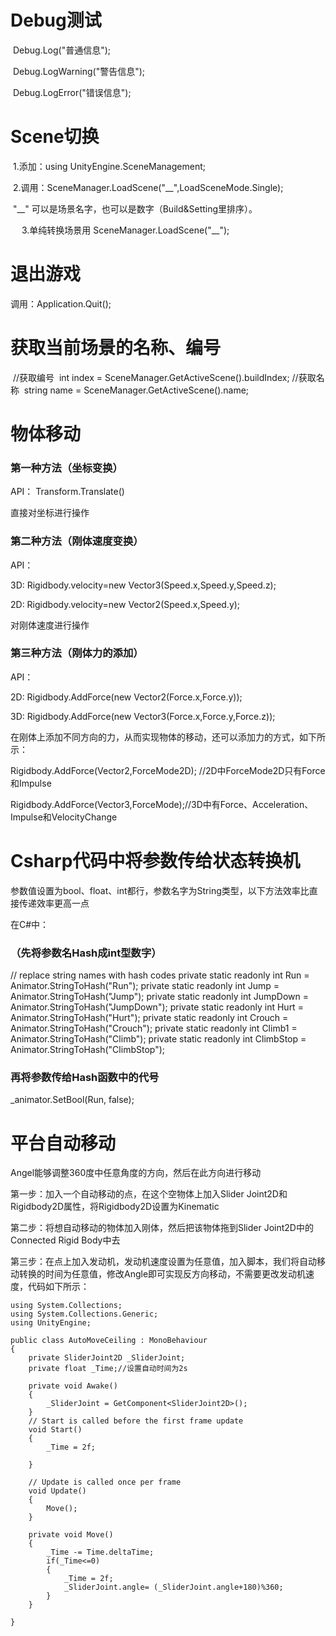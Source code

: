 # Debug测试

​        Debug.Log("普通信息");

​        Debug.LogWarning("警告信息");

​        Debug.LogError("错误信息");

# Scene切换

​      1.添加：using UnityEngine.SceneManagement;

​      2.调用：SceneManager.LoadScene("__",LoadSceneMode.Single);

​                    "__" 可以是场景名字，也可以是数字（Build&Setting里排序）。

　 3.单纯转换场景用 SceneManager.LoadScene("__");

# 退出游戏

调用：Application.Quit();

# 获取当前场景的名称、编号

​        //获取编号
​        int index = SceneManager.GetActiveScene().buildIndex;
​        //获取名称 
​        string name = SceneManager.GetActiveScene().name;

# 物体移动

### 第一种方法（坐标变换）

API：  Transform.Translate()  

直接对坐标进行操作

### 第二种方法（刚体速度变换）

API： 

3D: Rigidbody.velocity=new Vector3(Speed.x,Speed.y,Speed.z);

2D: Rigidbody.velocity=new Vector2(Speed.x,Speed.y);

对刚体速度进行操作

### 第三种方法（刚体力的添加）

API：

2D: Rigidbody.AddForce(new Vector2(Force.x,Force.y));

3D: Rigidbody.AddForce(new Vector3(Force.x,Force.y,Force.z));

在刚体上添加不同方向的力，从而实现物体的移动，还可以添加力的方式，如下所示：

Rigidbody.AddForce(Vector2,ForceMode2D); //2D中ForceMode2D只有Force和Impulse

Rigidbody.AddForce(Vector3,ForceMode);//3D中有Force、Acceleration、Impulse和VelocityChange





# Csharp代码中将参数传给状态转换机

参数值设置为bool、float、int都行，参数名字为String类型，以下方法效率比直接传递效率更高一点

在C#中：

### （先将参数名Hash成int型数字）

// replace string names with hash codes
    private static readonly int Run = Animator.StringToHash("Run");
    private static readonly int Jump = Animator.StringToHash("Jump");
    private static readonly int JumpDown = Animator.StringToHash("JumpDown");
    private static readonly int Hurt = Animator.StringToHash("Hurt");
    private static readonly int Crouch = Animator.StringToHash("Crouch");
    private static readonly int Climb1 = Animator.StringToHash("Climb");
    private static readonly int ClimbStop = Animator.StringToHash("ClimbStop");

 

### 再将参数传给Hash函数中的代号

  _animator.SetBool(Run, false);



# 平台自动移动

Angel能够调整360度中任意角度的方向，然后在此方向进行移动



第一步：加入一个自动移动的点，在这个空物体上加入Slider Joint2D和Rigidbody2D属性，将Rigidbody2D设置为Kinematic

第二步：将想自动移动的物体加入刚体，然后把该物体拖到Slider Joint2D中的Connected Rigid Body中去

第三步：在点上加入发动机，发动机速度设置为任意值，加入脚本，我们将自动移动转换的时间为任意值，修改Angle即可实现反方向移动，不需要更改发动机速度，代码如下所示：

```
using System.Collections;
using System.Collections.Generic;
using UnityEngine;

public class AutoMoveCeiling : MonoBehaviour
{
    private SliderJoint2D _SliderJoint;
    private float _Time;//设置自动时间为2s

    private void Awake()
    {
        _SliderJoint = GetComponent<SliderJoint2D>();
    }
    // Start is called before the first frame update
    void Start()
    {
        _Time = 2f;
        
    }

    // Update is called once per frame
    void Update()
    {
        Move();
    }

    private void Move()
    {
        _Time -= Time.deltaTime;
        if(_Time<=0)
        {
            _Time = 2f;
            _SliderJoint.angle= (_SliderJoint.angle+180)%360;
        }
    }

}
```

